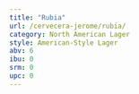```yaml
---
title: "Rubia"
url: /cervecera-jerome/rubia/
category: North American Lager
style: American-Style Lager
abv: 6
ibu: 0
srm: 0
upc: 0
---
```


